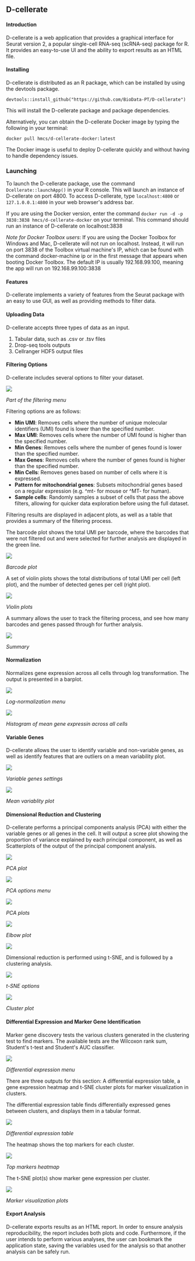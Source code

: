 ## D-cellerate

#### Introduction

D-cellerate is a web application that provides a graphical interface for Seurat version 2, a popular single-cell RNA-seq (scRNA-seq) package for R. It provides an easy-to-use UI and the ability to export results as an HTML file.

#### Installing

D-cellerate is distributed as an R package, which can be installed by using the devtools package.

` devtools::install_github("https://github.com/BioData-PT/D-cellerate") `

This will install the D-cellerate package and package dependencies. 

Alternatively, you can obtain the D-cellerate Docker image by typing the following in your terminal:

`docker pull hmcs/d-cellerate-docker:latest`

The Docker image is useful to deploy D-cellerate quickly and without having to handle dependency issues.

### Launching

To launch the D-cellerate package, use the command `Dcellerate::launchApp()` in your R console. This will launch an instance of D-cellerate on port 4800. To access D-cellerate, type `localhost:4800` or `127.1.0.0.1:4800` in your web browser's address bar.

If you are using the Docker version, enter the command `docker run -d -p 3838:3838 hmcs/d-cellerate-docker` on your terminal. This command should run an instance of D-cellerate on localhost:3838

*Note for Docker Toolbox users*: If you are using the Docker Toolbox for Windows and Mac, D-cellerate will not run on localhost. Instead, it will run on port 3838 of the Toolbox virtual machine's IP, which can be found with the command docker-machine ip or in the first message that appears when booting Docker Toolbox. The default IP is usually 192.168.99.100, meaning the app will run on 192.168.99.100:3838

#### Features

D-cellerate implements a variety of features from the Seurat package with an easy to use GUI, as well as providing methods to filter data.

#### Uploading Data

D-cellerate accepts three types of data as an input.

 1. Tabular data, such as .csv or .tsv files
 2. Drop-seq tools outputs
 3. Cellranger HDF5 output files

#### Filtering Options

D-cellerate includes several options to filter your dataset.

![](https://i.gyazo.com/4c67917856591411420342d85ec5b3c9.png)

*Part of the filtering menu*

Filtering options are as follows:

- **Min UMI**: Removes cells where the number of unique molecular identifiers (UMI) found is lower than the specified number. 
- **Max UMI**: Removes cells where the number of UMI found is higher than the specified number.
- **Min Genes**: Removes cells where the number of genes found is lower than the specified number.
- **Max Genes**: Removes cells where the number of genes found is higher than the specified number.
- **Min Cells**: Removes genes based on number of cells where it is expressed.
- **Pattern for mitochondrial genes**: Subsets mitochondrial genes based on a regular expression  (e.g. ^mt- for mouse or ^MT- for human).
- **Sample cells**: Randomly samples a subset of cells that pass the above filters, allowing for quicker data exploration before using the full dataset.

Filtering results are displayed in adjacent plots, as well as a table that provides a summary of the filtering process.

The barcode plot shows the total UMI per barcode, where the barcodes that were not filtered out and were selected for further analysis are displayed in the green line.

![](https://i.gyazo.com/917898911ad0151da7fc169b41556804.png)

*Barcode plot*

A set of violin plots shows the total distributions of total UMI per cell (left plot), and the number of detected genes per cell (right plot).

![](https://i.gyazo.com/76b298446f493af85e58ed725587c4c0.png)

*Violin plots*

A summary allows the user to track the filtering process, and see how many barcodes and genes passed through for further analysis.

![](https://i.gyazo.com/131aaca882fe9fed5539cf3652141d8c.png)

*Summary*

#### Normalization

Normalizes gene expression across all cells through log transformation. The output is presented in a barplot.

![](https://i.gyazo.com/9ae9bc93f31860c537f514cf34cbf50b.png)

*Log-normalization menu*

![](https://i.gyazo.com/c1da8a013497906a092f439e13fac052.png)

*Histogram of mean gene expressin across all cells*


#### Variable Genes

D-cellerate allows the user to identify variable and non-variable genes, as well as identify features that are outliers on a mean variability plot.

![](https://i.gyazo.com/655a208be245a4823ccb7f1a94541f34.png)

*Variable genes settings*

![](https://i.gyazo.com/fc868c1c10f521efdd548cbc150d91be.png)

*Mean variablity plot*


#### Dimensional Reduction and Clustering

D-cellerate performs a principal components analysis (PCA) with either the variable genes or all genes in the cell. It will output a scree plot showing the proportion of variance explained by each principal component, as well as Scatterplots of the output of the principal component analysis. 

![](https://i.gyazo.com/40ca517d42491707829f576053a7e1da.png)

*PCA plot*

![](https://i.gyazo.com/82226dd8d0b308c7482531073e6cb26e.png)

*PCA options menu*

![](https://i.gyazo.com/48eb17fc88d9da33baa21a3bdaf27de5.png)

*PCA plots*

![](https://i.gyazo.com/38525e0e5cd28efcf9c69ab8cc4b9d0c.png)

*Elbow plot*

![](https://i.gyazo.com/441a46f04e4c277d24953cc70b436a9a.png)

Dimensional reduction is performed using t-SNE, and is followed by a clustering analysis.

![](https://i.gyazo.com/40d48ada220b5996d5ded76687758e4f.png)

*t-SNE options*

![](https://i.gyazo.com/6cb49dea2f7f9037fa3f869adb5a3083.png)

*Cluster plot*

#### Differential Expression and Marker Gene Identification

Marker gene discovery tests the various clusters generated in the clustering test to find markers. The available tests are the Wilcoxon rank sum, Student's t-test and Student's AUC classifier.

![](https://i.gyazo.com/eea711c6c58552e8b0952cde836fb60a.png)

*Differential expression menu*

There are three outputs for this section: A differential expression table, a gene expression heatmap and t-SNE cluster plots for marker visualization in clusters.

The differential expression table finds differentially expressed genes between clusters, and displays them in a tabular format.

![](https://i.gyazo.com/8be5b503f86ee218ea3c5be242385cf1.png)

*Differential expression table*

The heatmap shows the top markers for each cluster.

![](https://i.gyazo.com/a5f2cae3dfb8cc005236c61a4bc60e75.png)

*Top markers heatmap*

The t-SNE plot(s) show marker gene expression per cluster.

![](https://i.gyazo.com/619179899bee8256d36c00b66d26e977.png)

*Marker visualization plots*

#### Export Analysis

D-cellerate exports results as an HTML report. In order to ensure analysis reproducibility, the report includes both plots and code. Furthermore, if the user intends to perform various analyses, the user can bookmark the application state, saving the variables used for the analysis so that another analysis can be safely run.
